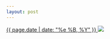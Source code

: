 ```yaml
---
layout: post
---
```


<p>
  <a href="/34">
    <time>{{ page.date | date: "%e %B, %Y" }}</time>
  </a>
  <a href="/34"><img src="{{ site.assets_url }}/34.jpg"/></a>
</p>
